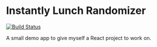 
Instantly Lunch Randomizer
=====================
[![Build Status](https://travis-ci.org/rgdelato/instantly-lunch.svg?branch=master)](https://travis-ci.org/rgdelato/instantly-lunch)

A small demo app to give myself a React project to work on.
